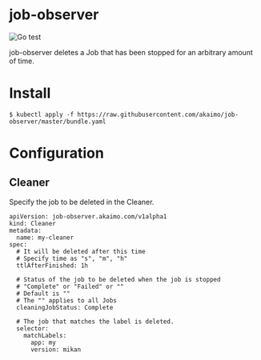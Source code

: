 # job-observer
![Go test](https://github.com/akaimo/job-observer/workflows/Go%20test/badge.svg)

job-observer deletes a Job that has been stopped for an arbitrary amount of time.

# Install

```
$ kubectl apply -f https://raw.githubusercontent.com/akaimo/job-observer/master/bundle.yaml
```

# Configuration
## Cleaner

Specify the job to be deleted in the Cleaner.

```
apiVersion: job-observer.akaimo.com/v1alpha1
kind: Cleaner
metadata:
  name: my-cleaner
spec:
  # It will be deleted after this time
  # Specify time as "s", "m", "h"
  ttlAfterFinished: 1h
  
  # Status of the job to be deleted when the job is stopped
  # "Complete" or "Failed" or ""
  # Default is ""
  # The "" applies to all Jobs
  cleaningJobStatus: Complete
  
  # The job that matches the label is deleted.
  selector:
    matchLabels:
      app: my
      version: mikan
```
